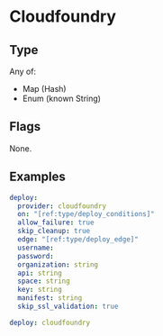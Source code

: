 # Cloudfoundry



## Type

Any of:

* Map (Hash)
* Enum (known String)

## Flags

None.


## Examples

```yaml
deploy:
  provider: cloudfoundry
  on: "[ref:type/deploy_conditions]"
  allow_failure: true
  skip_cleanup: true
  edge: "[ref:type/deploy_edge]"
  username: 
  password: 
  organization: string
  api: string
  space: string
  key: string
  manifest: string
  skip_ssl_validation: true
```

```yaml
deploy: cloudfoundry

```
